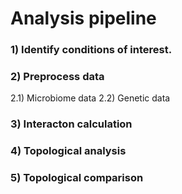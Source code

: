 # Analysis pipeline

### 1) Identify conditions of interest.

### 2) Preprocess data

2.1) Microbiome data
2.2) Genetic data 

### 3) Interacton calculation

### 4) Topological analysis

### 5) Topological comparison 
